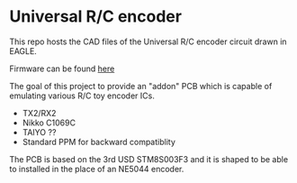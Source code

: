 # Universal R/C encoder

This repo hosts the CAD files of the Universal R/C encoder circuit drawn in EAGLE. 

Firmware can be found [here](https://github.com/martonmiklos/universal_rc_encoder_fw)

The goal of this project to provide an "addon" PCB which is capable of emulating various R/C toy encoder ICs.
 * TX2/RX2
 * Nikko C1069C
 * TAIYO ??
 * Standard PPM for backward compatiblity

The PCB is based on the 3rd USD STM8S003F3 and it is shaped to be able to installed in the place of an NE5044 encoder.
